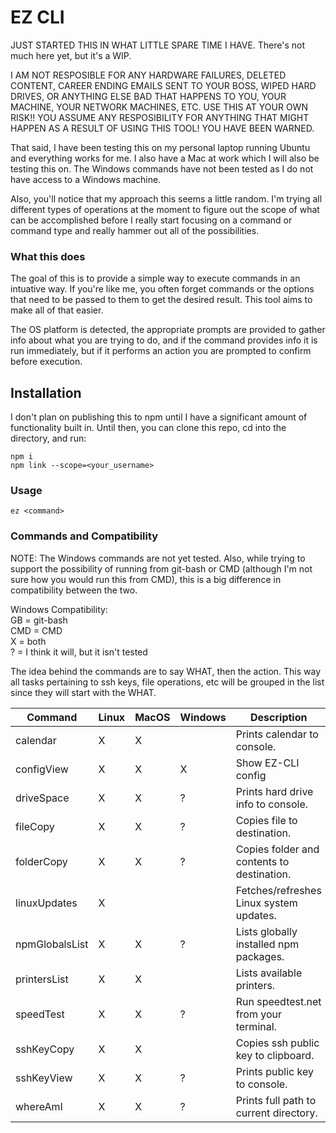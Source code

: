 # EZ CLI

JUST STARTED THIS IN WHAT LITTLE SPARE TIME I HAVE. There's not much here yet, but it's a WIP.

I AM NOT RESPOSIBLE FOR ANY HARDWARE FAILURES, DELETED CONTENT, CAREER ENDING EMAILS SENT TO YOUR BOSS, WIPED HARD DRIVES, OR ANYTHING ELSE BAD THAT HAPPENS TO YOU, YOUR MACHINE, YOUR NETWORK MACHINES, ETC. USE THIS AT YOUR OWN RISK!! YOU ASSUME ANY RESPOSIBILITY FOR ANYTHING THAT MIGHT HAPPEN AS A RESULT OF USING THIS TOOL! YOU HAVE BEEN WARNED.

That said, I have been testing this on my personal laptop running Ubuntu and everything works for me. I also have a Mac at work which I will also be testing this on. The Windows commands have not been tested as I do not have access to a Windows machine.

Also, you'll notice that my approach this seems a little random. I'm trying all different types of operations at the moment to figure out the scope of what can be accomplished before I really start focusing on a command or command type and really hammer out all of the possibilities.

### What this does
The goal of this is to provide a simple way to execute commands in an intuative way. If you're like me, you often forget commands or the options that need to be passed to them to get the desired result. This tool aims to make all of that easier.

The OS platform is detected, the appropriate prompts are provided to gather info about what you are trying to do, and if the command provides info it is run immediately, but if it performs an action you are prompted to confirm before execution.


## Installation
I don't plan on publishing this to npm until I have a significant amount of functionality built in. Until then, you can clone this repo, cd into the directory, and run:
```
npm i
npm link --scope=<your_username>
```

### Usage
```
ez <command>
```

### Commands and Compatibility

NOTE: The Windows commands are not yet tested. Also, while trying to support the possibility of running from git-bash or CMD (although I'm not sure how you would run this from CMD), this is a big difference in compatibility between the two.

Windows Compatibility:<br>
GB = git-bash<br>
CMD = CMD<br>
X = both<br>
? = I think it will, but it isn't tested

The idea behind the commands are to say WHAT, then the action. This way all tasks pertaining to ssh keys, file operations, etc will be grouped in the list since they will start with the WHAT.

|Command       |Linux | MacOS | Windows | Description                               |
|--------------|------|-------|---------|-------------------------------------------|
|calendar      |  X   |   X   |         | Prints calendar to console.               |
|configView    |  X   |   X   |    X    | Show EZ-CLI config                        |
|driveSpace    |  X   |   X   |    ?    | Prints hard drive info to console.        |
|fileCopy      |  X   |   X   |    ?    | Copies file to destination.               |
|folderCopy    |  X   |   X   |    ?    | Copies folder and contents to destination.|
|linuxUpdates  |  X   |       |         | Fetches/refreshes Linux system updates.   |
|npmGlobalsList|  X   |   X   |    ?    | Lists globally installed npm packages.    |
|printersList  |  X   |   X   |         | Lists available printers.                 |
|speedTest     |  X   |   X   |    ?    | Run speedtest.net from your terminal.     |
|sshKeyCopy    |  X   |   X   |         | Copies ssh public key to clipboard.       |
|sshKeyView    |  X   |   X   |    ?    | Prints public key to console.             |
|whereAmI      |  X   |   X   |    ?    | Prints full path to current directory.    |

